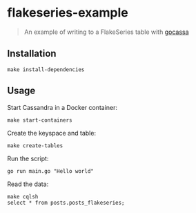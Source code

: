 # flakeseries-example

> An example of writing to a FlakeSeries table with [gocassa](https://github.com/monzo/gocassa)

## Installation

```
make install-dependencies
```

## Usage

Start Cassandra in a Docker container:

```
make start-containers
```

Create the keyspace and table:

```
make create-tables
```

Run the script:

```
go run main.go "Hello world"
```

Read the data:

```
make cqlsh
select * from posts.posts_flakeseries;
```
